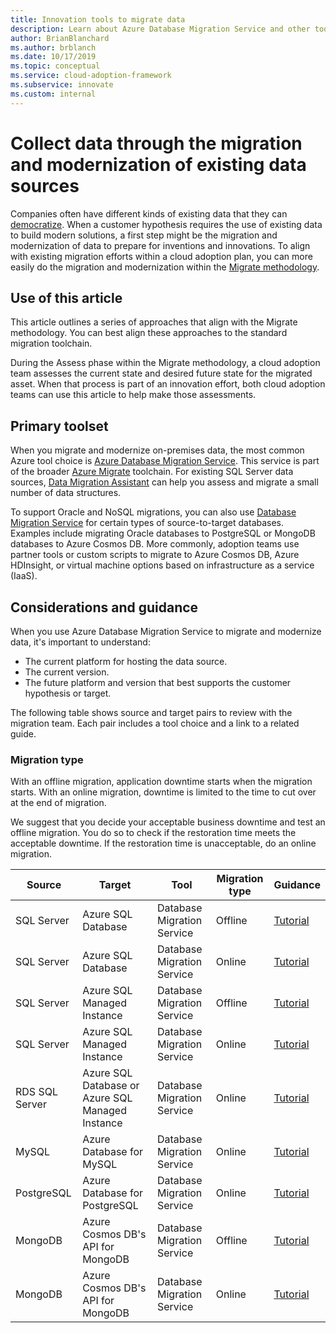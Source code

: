```yaml
---
title: Innovation tools to migrate data
description: Learn about Azure Database Migration Service and other tools that migrate and modernize data to prepare for cloud inventions and innovations.
author: BrianBlanchard
ms.author: brblanch
ms.date: 10/17/2019
ms.topic: conceptual
ms.service: cloud-adoption-framework
ms.subservice: innovate
ms.custom: internal
---
```


# Collect data through the migration and modernization of existing data sources

Companies often have different kinds of existing data that they can [democratize](../considerations/data.md). When a customer hypothesis requires the use of existing data to build modern solutions, a first step might be the migration and modernization of data to prepare for inventions and innovations. To align with existing migration efforts within a cloud adoption plan, you can more easily do the migration and modernization within the [Migrate methodology](../../migrate/index.md).

## Use of this article

This article outlines a series of approaches that align with the Migrate methodology. You can best align these approaches to the standard migration toolchain.

During the Assess phase within the Migrate methodology, a cloud adoption team assesses the current state and desired future state for the migrated asset. When that process is part of an innovation effort, both cloud adoption teams can use this article to help make those assessments.

## Primary toolset

When you migrate and modernize on-premises data, the most common Azure tool choice is [Azure Database Migration Service](/azure/dms). This service is part of the broader [Azure Migrate](/azure/migrate/migrate-services-overview) toolchain. For existing SQL Server data sources, [Data Migration Assistant](/sql/dma/dma-overview) can help you assess and migrate a small number of data structures.

To support Oracle and NoSQL migrations, you can also use [Database Migration Service](/azure/dms) for certain types of source-to-target databases. Examples include migrating Oracle databases to PostgreSQL or MongoDB databases to Azure Cosmos DB. More commonly, adoption teams use partner tools or custom scripts to migrate to Azure Cosmos DB, Azure HDInsight, or virtual machine options based on infrastructure as a service (IaaS).

## Considerations and guidance

When you use Azure Database Migration Service to migrate and modernize data, it's important to understand:

- The current platform for hosting the data source.
- The current version.
- The future platform and version that best supports the customer hypothesis or target.

The following table shows source and target pairs to review with the migration team. Each pair includes a tool choice and a link to a related guide.

### Migration type

With an offline migration, application downtime starts when the migration starts. With an online migration, downtime is limited to the time to cut over at the end of migration.

We suggest that you decide your acceptable business downtime and test an offline migration. You do so to check if the restoration time meets the acceptable downtime. If the restoration time is unacceptable, do an online migration.

| Source | Target | Tool | Migration type | Guidance |
|--|--|--|--|--|
| SQL Server | Azure SQL Database | Database Migration Service | Offline | [Tutorial](/azure/dms/tutorial-sql-server-to-azure-sql) |
| SQL Server | Azure SQL Database | Database Migration Service | Online | [Tutorial](/azure/dms/tutorial-sql-server-azure-sql-online) |
| SQL Server | Azure SQL Managed Instance | Database Migration Service | Offline | [Tutorial](/azure/dms/tutorial-sql-server-to-managed-instance) |
| SQL Server | Azure SQL Managed Instance | Database Migration Service | Online | [Tutorial](/azure/dms/tutorial-sql-server-managed-instance-online) |
| RDS SQL Server | Azure SQL Database or Azure SQL Managed Instance | Database Migration Service | Online | [Tutorial](/azure/dms/tutorial-rds-sql-server-azure-sql-and-managed-instance-online) |
| MySQL | Azure Database for MySQL | Database Migration Service | Online | [Tutorial](/azure/dms/tutorial-mysql-azure-mysql-online) |
| PostgreSQL | Azure Database for PostgreSQL | Database Migration Service | Online | [Tutorial](/azure/dms/tutorial-postgresql-azure-postgresql-online) |
| MongoDB | Azure Cosmos DB's API for MongoDB | Database Migration Service | Offline | [Tutorial](/azure/dms/tutorial-mongodb-cosmos-db) |
| MongoDB | Azure Cosmos DB's API for MongoDB | Database Migration Service | Online | [Tutorial](/azure/dms/tutorial-mongodb-cosmos-db-online) |

